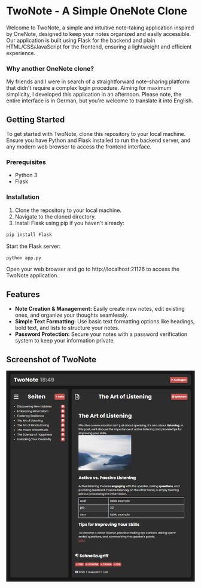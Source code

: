 # TwoNote - A Simple OneNote Clone
Welcome to TwoNote, a simple and intuitive note-taking application inspired by OneNote, designed to keep your notes organized and easily accessible. Our application is built using Flask for the backend and plain HTML/CSS/JavaScript for the frontend, ensuring a lightweight and efficient experience.

### Why another OneNote clone?

My friends and I were in search of a straightforward note-sharing platform that didn't require a complex login procedure. Aiming for maximum simplicity, I developed this application in an afternoon. Please note, the entire interface is in German, but you're welcome to translate it into English.

## Getting Started
To get started with TwoNote, clone this repository to your local machine. Ensure you have Python and Flask installed to run the backend server, and any modern web browser to access the frontend interface.

### Prerequisites
- Python 3
- Flask

### Installation
1. Clone the repository to your local machine.
2. Navigate to the cloned directory.
3. Install Flask using pip if you haven't already:
```sh
pip install Flask
```
Start the Flask server:
```sh
python app.py
```
Open your web browser and go to http://localhost:21126 to access the TwoNote application.

## Features
- **Note Creation & Management:** Easily create new notes, edit existing ones, and organize your thoughts seamlessly.
- **Simple Text Formatting:** Use basic text formatting options like headings, bold text, and lists to structure your notes.
- **Password Protection:** Secure your notes with a password verification system to keep your information private.

## Screenshot of TwoNote
![plot](TwoNote-Screenshot.png)
